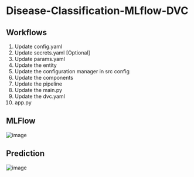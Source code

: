 # Disease-Classification-MLflow-DVC

## Workflows

1. Update config.yaml
2. Update secrets.yaml [Optional]
3. Update params.yaml
4. Update the entity
5. Update the configuration manager in src config
6. Update the components
7. Update the pipeline 
8. Update the main.py
9. Update the dvc.yaml
10. app.py

## MLFlow
![image](https://github.com/user-attachments/assets/c0628be2-5771-4d9c-9763-3bf327597218)

## Prediction
![image](https://github.com/user-attachments/assets/5dbc5b59-9965-43be-b884-33101d1d26d9)


